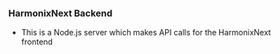 ### HarmonixNext Backend

- This is a Node.js server which makes API calls for the HarmonixNext frontend
